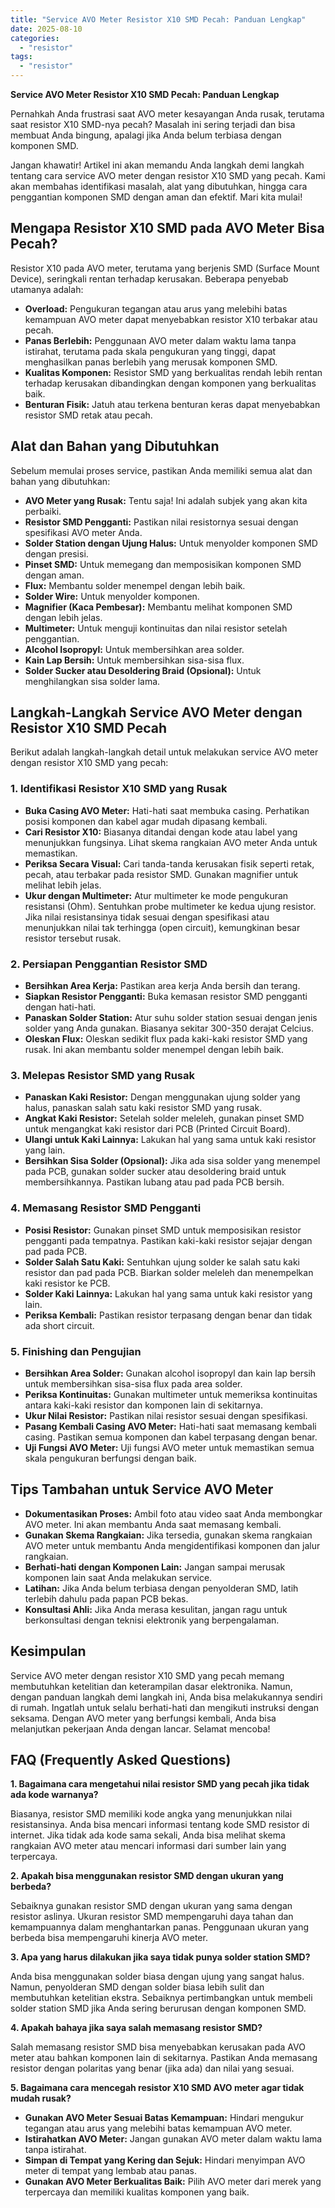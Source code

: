```yaml
---
title: "Service AVO Meter Resistor X10 SMD Pecah: Panduan Lengkap"
date: 2025-08-10
categories: 
  - "resistor"
tags: 
  - "resistor"
---
```


**Service AVO Meter Resistor X10 SMD Pecah: Panduan Lengkap**

Pernahkah Anda frustrasi saat AVO meter kesayangan Anda rusak, terutama saat resistor X10 SMD-nya pecah? Masalah ini sering terjadi dan bisa membuat Anda bingung, apalagi jika Anda belum terbiasa dengan komponen SMD.

Jangan khawatir! Artikel ini akan memandu Anda langkah demi langkah tentang cara service AVO meter dengan resistor X10 SMD yang pecah. Kami akan membahas identifikasi masalah, alat yang dibutuhkan, hingga cara penggantian komponen SMD dengan aman dan efektif. Mari kita mulai!

## Mengapa Resistor X10 SMD pada AVO Meter Bisa Pecah?

Resistor X10 pada AVO meter, terutama yang berjenis SMD (Surface Mount Device), seringkali rentan terhadap kerusakan. Beberapa penyebab utamanya adalah:

- **Overload:** Pengukuran tegangan atau arus yang melebihi batas kemampuan AVO meter dapat menyebabkan resistor X10 terbakar atau pecah.
- **Panas Berlebih:** Penggunaan AVO meter dalam waktu lama tanpa istirahat, terutama pada skala pengukuran yang tinggi, dapat menghasilkan panas berlebih yang merusak komponen SMD.
- **Kualitas Komponen:** Resistor SMD yang berkualitas rendah lebih rentan terhadap kerusakan dibandingkan dengan komponen yang berkualitas baik.
- **Benturan Fisik:** Jatuh atau terkena benturan keras dapat menyebabkan resistor SMD retak atau pecah.

## Alat dan Bahan yang Dibutuhkan

Sebelum memulai proses service, pastikan Anda memiliki semua alat dan bahan yang dibutuhkan:

- **AVO Meter yang Rusak:** Tentu saja! Ini adalah subjek yang akan kita perbaiki.
- **Resistor SMD Pengganti:** Pastikan nilai resistornya sesuai dengan spesifikasi AVO meter Anda.
- **Solder Station dengan Ujung Halus:** Untuk menyolder komponen SMD dengan presisi.
- **Pinset SMD:** Untuk memegang dan memposisikan komponen SMD dengan aman.
- **Flux:** Membantu solder menempel dengan lebih baik.
- **Solder Wire:** Untuk menyolder komponen.
- **Magnifier (Kaca Pembesar):** Membantu melihat komponen SMD dengan lebih jelas.
- **Multimeter:** Untuk menguji kontinuitas dan nilai resistor setelah penggantian.
- **Alcohol Isopropyl:** Untuk membersihkan area solder.
- **Kain Lap Bersih:** Untuk membersihkan sisa-sisa flux.
- **Solder Sucker atau Desoldering Braid (Opsional):** Untuk menghilangkan sisa solder lama.

## Langkah-Langkah Service AVO Meter dengan Resistor X10 SMD Pecah

Berikut adalah langkah-langkah detail untuk melakukan service AVO meter dengan resistor X10 SMD yang pecah:

### 1\. Identifikasi Resistor X10 SMD yang Rusak

- **Buka Casing AVO Meter:** Hati-hati saat membuka casing. Perhatikan posisi komponen dan kabel agar mudah dipasang kembali.
- **Cari Resistor X10:** Biasanya ditandai dengan kode atau label yang menunjukkan fungsinya. Lihat skema rangkaian AVO meter Anda untuk memastikan.
- **Periksa Secara Visual:** Cari tanda-tanda kerusakan fisik seperti retak, pecah, atau terbakar pada resistor SMD. Gunakan magnifier untuk melihat lebih jelas.
- **Ukur dengan Multimeter:** Atur multimeter ke mode pengukuran resistansi (Ohm). Sentuhkan probe multimeter ke kedua ujung resistor. Jika nilai resistansinya tidak sesuai dengan spesifikasi atau menunjukkan nilai tak terhingga (open circuit), kemungkinan besar resistor tersebut rusak.

### 2\. Persiapan Penggantian Resistor SMD

- **Bersihkan Area Kerja:** Pastikan area kerja Anda bersih dan terang.
- **Siapkan Resistor Pengganti:** Buka kemasan resistor SMD pengganti dengan hati-hati.
- **Panaskan Solder Station:** Atur suhu solder station sesuai dengan jenis solder yang Anda gunakan. Biasanya sekitar 300-350 derajat Celcius.
- **Oleskan Flux:** Oleskan sedikit flux pada kaki-kaki resistor SMD yang rusak. Ini akan membantu solder menempel dengan lebih baik.

### 3\. Melepas Resistor SMD yang Rusak

- **Panaskan Kaki Resistor:** Dengan menggunakan ujung solder yang halus, panaskan salah satu kaki resistor SMD yang rusak.
- **Angkat Kaki Resistor:** Setelah solder meleleh, gunakan pinset SMD untuk mengangkat kaki resistor dari PCB (Printed Circuit Board).
- **Ulangi untuk Kaki Lainnya:** Lakukan hal yang sama untuk kaki resistor yang lain.
- **Bersihkan Sisa Solder (Opsional):** Jika ada sisa solder yang menempel pada PCB, gunakan solder sucker atau desoldering braid untuk membersihkannya. Pastikan lubang atau pad pada PCB bersih.

### 4\. Memasang Resistor SMD Pengganti

- **Posisi Resistor:** Gunakan pinset SMD untuk memposisikan resistor pengganti pada tempatnya. Pastikan kaki-kaki resistor sejajar dengan pad pada PCB.
- **Solder Salah Satu Kaki:** Sentuhkan ujung solder ke salah satu kaki resistor dan pad pada PCB. Biarkan solder meleleh dan menempelkan kaki resistor ke PCB.
- **Solder Kaki Lainnya:** Lakukan hal yang sama untuk kaki resistor yang lain.
- **Periksa Kembali:** Pastikan resistor terpasang dengan benar dan tidak ada short circuit.

### 5\. Finishing dan Pengujian

- **Bersihkan Area Solder:** Gunakan alcohol isopropyl dan kain lap bersih untuk membersihkan sisa-sisa flux pada area solder.
- **Periksa Kontinuitas:** Gunakan multimeter untuk memeriksa kontinuitas antara kaki-kaki resistor dan komponen lain di sekitarnya.
- **Ukur Nilai Resistor:** Pastikan nilai resistor sesuai dengan spesifikasi.
- **Pasang Kembali Casing AVO Meter:** Hati-hati saat memasang kembali casing. Pastikan semua komponen dan kabel terpasang dengan benar.
- **Uji Fungsi AVO Meter:** Uji fungsi AVO meter untuk memastikan semua skala pengukuran berfungsi dengan baik.

## Tips Tambahan untuk Service AVO Meter

- **Dokumentasikan Proses:** Ambil foto atau video saat Anda membongkar AVO meter. Ini akan membantu Anda saat memasang kembali.
- **Gunakan Skema Rangkaian:** Jika tersedia, gunakan skema rangkaian AVO meter untuk membantu Anda mengidentifikasi komponen dan jalur rangkaian.
- **Berhati-hati dengan Komponen Lain:** Jangan sampai merusak komponen lain saat Anda melakukan service.
- **Latihan:** Jika Anda belum terbiasa dengan penyolderan SMD, latih terlebih dahulu pada papan PCB bekas.
- **Konsultasi Ahli:** Jika Anda merasa kesulitan, jangan ragu untuk berkonsultasi dengan teknisi elektronik yang berpengalaman.

## Kesimpulan

Service AVO meter dengan resistor X10 SMD yang pecah memang membutuhkan ketelitian dan keterampilan dasar elektronika. Namun, dengan panduan langkah demi langkah ini, Anda bisa melakukannya sendiri di rumah. Ingatlah untuk selalu berhati-hati dan mengikuti instruksi dengan seksama. Dengan AVO meter yang berfungsi kembali, Anda bisa melanjutkan pekerjaan Anda dengan lancar. Selamat mencoba!

## FAQ (Frequently Asked Questions)

**1\. Bagaimana cara mengetahui nilai resistor SMD yang pecah jika tidak ada kode warnanya?**

Biasanya, resistor SMD memiliki kode angka yang menunjukkan nilai resistansinya. Anda bisa mencari informasi tentang kode SMD resistor di internet. Jika tidak ada kode sama sekali, Anda bisa melihat skema rangkaian AVO meter atau mencari informasi dari sumber lain yang terpercaya.

**2\. Apakah bisa menggunakan resistor SMD dengan ukuran yang berbeda?**

Sebaiknya gunakan resistor SMD dengan ukuran yang sama dengan resistor aslinya. Ukuran resistor SMD mempengaruhi daya tahan dan kemampuannya dalam menghantarkan panas. Penggunaan ukuran yang berbeda bisa mempengaruhi kinerja AVO meter.

**3\. Apa yang harus dilakukan jika saya tidak punya solder station SMD?**

Anda bisa menggunakan solder biasa dengan ujung yang sangat halus. Namun, penyolderan SMD dengan solder biasa lebih sulit dan membutuhkan ketelitian ekstra. Sebaiknya pertimbangkan untuk membeli solder station SMD jika Anda sering berurusan dengan komponen SMD.

**4\. Apakah bahaya jika saya salah memasang resistor SMD?**

Salah memasang resistor SMD bisa menyebabkan kerusakan pada AVO meter atau bahkan komponen lain di sekitarnya. Pastikan Anda memasang resistor dengan polaritas yang benar (jika ada) dan nilai yang sesuai.

**5\. Bagaimana cara mencegah resistor X10 SMD AVO meter agar tidak mudah rusak?**

- **Gunakan AVO Meter Sesuai Batas Kemampuan:** Hindari mengukur tegangan atau arus yang melebihi batas kemampuan AVO meter.
- **Istirahatkan AVO Meter:** Jangan gunakan AVO meter dalam waktu lama tanpa istirahat.
- **Simpan di Tempat yang Kering dan Sejuk:** Hindari menyimpan AVO meter di tempat yang lembab atau panas.
- **Gunakan AVO Meter Berkualitas Baik:** Pilih AVO meter dari merek yang terpercaya dan memiliki kualitas komponen yang baik.
